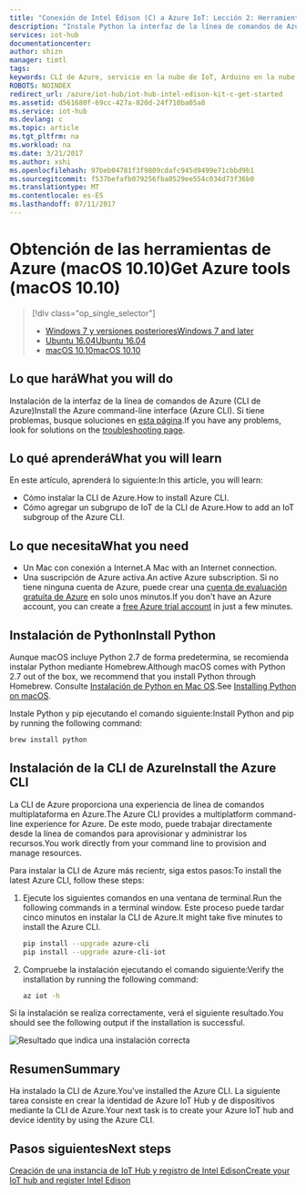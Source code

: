```yaml
---
title: "Conexión de Intel Edison (C) a Azure IoT: Lección 2: Herramientas de Azure (macOS) | Microsoft Docs"
description: "Instale Python la interfaz de la línea de comandos de Azure (CLI de Azure) en Mac OS."
services: iot-hub
documentationcenter: 
author: shizn
manager: timtl
tags: 
keywords: CLI de Azure, servicio en la nube de IoT, Arduino en la nube
ROBOTS: NOINDEX
redirect_url: /azure/iot-hub/iot-hub-intel-edison-kit-c-get-started
ms.assetid: d561680f-69cc-427a-820d-24f710ba05a8
ms.service: iot-hub
ms.devlang: c
ms.topic: article
ms.tgt_pltfrm: na
ms.workload: na
ms.date: 3/21/2017
ms.author: xshi
ms.openlocfilehash: 97beb04781f3f9809cdafc945d9499e71cbbd9b1
ms.sourcegitcommit: f537befafb079256fba0529ee554c034d73f36b0
ms.translationtype: MT
ms.contentlocale: es-ES
ms.lasthandoff: 07/11/2017
---
```

# <a name="get-azure-tools-macos-1010"></a><span data-ttu-id="99d5c-104">Obtención de las herramientas de Azure (macOS 10.10)</span><span class="sxs-lookup"><span data-stu-id="99d5c-104">Get Azure tools (macOS 10.10)</span></span>
> [!div class="op_single_selector"]
> * <span data-ttu-id="99d5c-105">[Windows 7 y versiones posteriores][windows]</span><span class="sxs-lookup"><span data-stu-id="99d5c-105">[Windows 7 and later][windows]</span></span>
> * <span data-ttu-id="99d5c-106">[Ubuntu 16.04][ubuntu]</span><span class="sxs-lookup"><span data-stu-id="99d5c-106">[Ubuntu 16.04][ubuntu]</span></span>
> * <span data-ttu-id="99d5c-107">[macOS 10.10][macos]</span><span class="sxs-lookup"><span data-stu-id="99d5c-107">[macOS 10.10][macos]</span></span>

## <a name="what-you-will-do"></a><span data-ttu-id="99d5c-108">Lo que hará</span><span class="sxs-lookup"><span data-stu-id="99d5c-108">What you will do</span></span>
<span data-ttu-id="99d5c-109">Instalación de la interfaz de la línea de comandos de Azure (CLI de Azure)</span><span class="sxs-lookup"><span data-stu-id="99d5c-109">Install the Azure command-line interface (Azure CLI).</span></span> <span data-ttu-id="99d5c-110">Si tiene problemas, busque soluciones en [esta página][troubleshooting].</span><span class="sxs-lookup"><span data-stu-id="99d5c-110">If you have any problems, look for solutions on the [troubleshooting page][troubleshooting].</span></span>

## <a name="what-you-will-learn"></a><span data-ttu-id="99d5c-111">Lo qué aprenderá</span><span class="sxs-lookup"><span data-stu-id="99d5c-111">What you will learn</span></span>
<span data-ttu-id="99d5c-112">En este artículo, aprenderá lo siguiente:</span><span class="sxs-lookup"><span data-stu-id="99d5c-112">In this article, you will learn:</span></span>
* <span data-ttu-id="99d5c-113">Cómo instalar la CLI de Azure.</span><span class="sxs-lookup"><span data-stu-id="99d5c-113">How to install Azure CLI.</span></span>
* <span data-ttu-id="99d5c-114">Cómo agregar un subgrupo de IoT de la CLI de Azure.</span><span class="sxs-lookup"><span data-stu-id="99d5c-114">How to add an IoT subgroup of the Azure CLI.</span></span>

## <a name="what-you-need"></a><span data-ttu-id="99d5c-115">Lo que necesita</span><span class="sxs-lookup"><span data-stu-id="99d5c-115">What you need</span></span>
* <span data-ttu-id="99d5c-116">Un Mac con conexión a Internet.</span><span class="sxs-lookup"><span data-stu-id="99d5c-116">A Mac with an Internet connection.</span></span>
* <span data-ttu-id="99d5c-117">Una suscripción de Azure activa.</span><span class="sxs-lookup"><span data-stu-id="99d5c-117">An active Azure subscription.</span></span> <span data-ttu-id="99d5c-118">Si no tiene ninguna cuenta de Azure, puede crear una [cuenta de evaluación gratuita de Azure](http://azure.microsoft.com/pricing/free-trial/) en solo unos minutos.</span><span class="sxs-lookup"><span data-stu-id="99d5c-118">If you don't have an Azure account, you can create a [free Azure trial account](http://azure.microsoft.com/pricing/free-trial/) in just a few minutes.</span></span>

## <a name="install-python"></a><span data-ttu-id="99d5c-119">Instalación de Python</span><span class="sxs-lookup"><span data-stu-id="99d5c-119">Install Python</span></span>
<span data-ttu-id="99d5c-120">Aunque macOS incluye Python 2.7 de forma predetermina, se recomienda instalar Python mediante Homebrew.</span><span class="sxs-lookup"><span data-stu-id="99d5c-120">Although macOS comes with Python 2.7 out of the box, we recommend that you install Python through Homebrew.</span></span> <span data-ttu-id="99d5c-121">Consulte [Instalación de Python en Mac OS](http://docs.python-guide.org/en/latest/starting/install/osx/).</span><span class="sxs-lookup"><span data-stu-id="99d5c-121">See [Installing Python on macOS](http://docs.python-guide.org/en/latest/starting/install/osx/).</span></span>

<span data-ttu-id="99d5c-122">Instale Python y pip ejecutando el comando siguiente:</span><span class="sxs-lookup"><span data-stu-id="99d5c-122">Install Python and pip by running the following command:</span></span>

```bash
brew install python
```

## <a name="install-the-azure-cli"></a><span data-ttu-id="99d5c-123">Instalación de la CLI de Azure</span><span class="sxs-lookup"><span data-stu-id="99d5c-123">Install the Azure CLI</span></span>
<span data-ttu-id="99d5c-124">La CLI de Azure proporciona una experiencia de línea de comandos multiplataforma en Azure.</span><span class="sxs-lookup"><span data-stu-id="99d5c-124">The Azure CLI provides a multiplatform command-line experience for Azure.</span></span> <span data-ttu-id="99d5c-125">De este modo, puede trabajar directamente desde la línea de comandos para aprovisionar y administrar los recursos.</span><span class="sxs-lookup"><span data-stu-id="99d5c-125">You work directly from your command line to provision and manage resources.</span></span> 

<span data-ttu-id="99d5c-126">Para instalar la CLI de Azure más recientr, siga estos pasos:</span><span class="sxs-lookup"><span data-stu-id="99d5c-126">To install the latest Azure CLI, follow these steps:</span></span>

1. <span data-ttu-id="99d5c-127">Ejecute los siguientes comandos en una ventana de terminal.</span><span class="sxs-lookup"><span data-stu-id="99d5c-127">Run the following commands in a terminal window.</span></span> <span data-ttu-id="99d5c-128">Este proceso puede tardar cinco minutos en instalar la CLI de Azure.</span><span class="sxs-lookup"><span data-stu-id="99d5c-128">It might take five minutes to install the Azure CLI.</span></span>

   ```bash
   pip install --upgrade azure-cli
   pip install --upgrade azure-cli-iot
   ```
2. <span data-ttu-id="99d5c-129">Compruebe la instalación ejecutando el comando siguiente:</span><span class="sxs-lookup"><span data-stu-id="99d5c-129">Verify the installation by running the following command:</span></span>

   ```bash
   az iot -h
   ```

<span data-ttu-id="99d5c-130">Si la instalación se realiza correctamente, verá el siguiente resultado.</span><span class="sxs-lookup"><span data-stu-id="99d5c-130">You should see the following output if the installation is successful.</span></span>

![Resultado que indica una instalación correcta](media/iot-hub-intel-edison-lessons/lesson2/az_iot_help_osx.png)

## <a name="summary"></a><span data-ttu-id="99d5c-132">Resumen</span><span class="sxs-lookup"><span data-stu-id="99d5c-132">Summary</span></span>
<span data-ttu-id="99d5c-133">Ha instalado la CLI de Azure.</span><span class="sxs-lookup"><span data-stu-id="99d5c-133">You've installed the Azure CLI.</span></span> <span data-ttu-id="99d5c-134">La siguiente tarea consiste en crear la identidad de Azure IoT Hub y de dispositivos mediante la CLI de Azure.</span><span class="sxs-lookup"><span data-stu-id="99d5c-134">Your next task is to create your Azure IoT hub and device identity by using the Azure CLI.</span></span>

## <a name="next-steps"></a><span data-ttu-id="99d5c-135">Pasos siguientes</span><span class="sxs-lookup"><span data-stu-id="99d5c-135">Next steps</span></span>
<span data-ttu-id="99d5c-136">[Creación de una instancia de IoT Hub y registro de Intel Edison][create-your-iot-hub-and-register-intel-edison]</span><span class="sxs-lookup"><span data-stu-id="99d5c-136">[Create your IoT hub and register Intel Edison][create-your-iot-hub-and-register-intel-edison]</span></span>
<!-- Images and links -->

[troubleshooting]: iot-hub-intel-edison-kit-c-troubleshooting.md
[create-your-iot-hub-and-register-intel-edison]: iot-hub-intel-edison-kit-c-lesson2-prepare-azure-iot-hub.md
[windows]: iot-hub-intel-edison-kit-c-lesson2-get-azure-tools-win32.md
[ubuntu]: iot-hub-intel-edison-kit-c-lesson2-get-azure-tools-ubuntu.md
[macos]: iot-hub-intel-edison-kit-c-lesson2-get-azure-tools-mac.md
